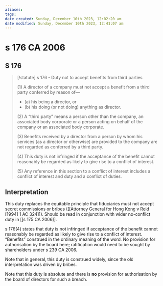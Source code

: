 ```yaml
---
aliases: 
tags: 
date created: Sunday, December 10th 2023, 12:02:20 am
date modified: Sunday, December 10th 2023, 12:41:07 am
---
```


# s 176 CA 2006

## S 176

> [!statute] s 176 - Duty not to accept benefits from third parties
> 
> (1) A director of a company must not accept a benefit from a third party conferred by reason of—
> - (a) his being a director, or
> - (b) his doing (or not doing) anything as director.
> 
> (2) A “third party” means a person other than the company, an associated body corporate or a person acting on behalf of the company or an associated body corporate.
> 
> (3) Benefits received by a director from a person by whom his services (as a director or otherwise) are provided to the company are not regarded as conferred by a third party.
> 
> (4) This duty is not infringed if the acceptance of the benefit cannot reasonably be regarded as likely to give rise to a conflict of interest.
> 
> (5) Any reference in this section to a conflict of interest includes a conflict of interest and duty and a conflict of duties.

## Interpretation

This duty replaces the equitable principle that fiduciaries must not accept secret commissions or bribes ([[Attorney General for Hong Kong v Reid [1994] 1 AC 324]]). Should be read in conjunction with wider no-conflict duty in [[s 175 CA 2006]].

s 176(4) states that duty is not infringed if acceptance of the benefit cannot reasonably be regarded as likely to give rise to a conflict of interest. “Benefits” construed in the ordinary meaning of the word. No provision for authorisation by the board here; ratification would need to be sought by shareholders under s 239 CA 2006.

Note that in general, this duty is construed widely, since the old interpretation was driven by bribes.

Note that this duty is absolute and there is **no** provision for authorisation by the board of directors for such a breach.

